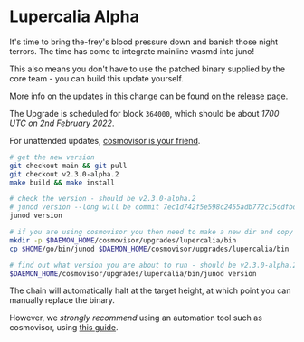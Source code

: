 # Lupercalia Alpha

It's time to bring the-frey's blood pressure down and banish those night terrors. The time has come to integrate mainline wasmd into juno!

This also means you don't have to use the patched binary supplied by the core team - you can build this update yourself.

More info on the updates in this change can be found [on the release page](https://github.com/CosmosContracts/juno/releases/tag/v2.3.0-alpha.2).

The Upgrade is scheduled for block `364000`, which should be about _1700 UTC on 2nd February 2022_.

For unattended updates, [cosmovisor is your friend](https://docs.junochain.com/validators/setting-up-cosmovisor).

```bash
# get the new version
git checkout main && git pull
git checkout v2.3.0-alpha.2
make build && make install

# check the version - should be v2.3.0-alpha.2
# junod version --long will be commit 7ec1d742f5e598c2455adb772c15cdfbdcf1bb9b
junod version

# if you are using cosmovisor you then need to make a new dir and copy this new binary
mkdir -p $DAEMON_HOME/cosmovisor/upgrades/lupercalia/bin
cp $HOME/go/bin/junod $DAEMON_HOME/cosmovisor/upgrades/lupercalia/bin

# find out what version you are about to run - should be v2.3.0-alpha.2
$DAEMON_HOME/cosmovisor/upgrades/lupercalia/bin/junod version
```

The chain will automatically halt at the target height, at which point you can manually replace the binary.

However, we _strongly recommend_ using an automation tool such as cosmovisor, using [this guide](https://docs.junochain.com/validators/setting-up-cosmovisor).
